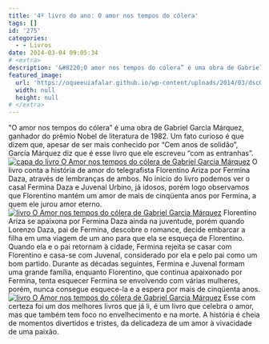 ```yaml
---
title: '4º livro do ano: O amor nos tempos do cólera'
tags: []
id: '275'
categories:
  - - Livros
date: 2014-03-04 09:05:34
# <extra>
description: '&#8220;O amor nos tempos do cólera” é uma obra de Gabriel Garcia Márquez, ganhador do prêmio Nobel de literatura de 1982. Um fato curioso é que dizem que, apesar de ser mais conhecido por “Cem anos de solidão”, García Márquez diz que é esse livro que ele escreveu “com as entranhas”. O livro conta a história de amor do telegrafista Florentino Ariza por Fermina Daza, através de lembranças de ambos. No inicio do livro podemos ver o casal Fermina Daza e Juvenal Urbino, já idosos, porém logo observamos que Florentino mantém um amor de mais de cinqüenta anos por Fermina, a quem ele jurou amor eterno. Florentino Ariza se apaixona por Fermina Daza ainda na juventude, porém quando Lorenzo Daza, pai de Fermina, descobre o romance, decide embarcar a filha em uma viagem de um ano para que ela se &hellip;'
featured_image: 
  url: 'https://oqueeuiafalar.github.io/wp-content/uploads/2014/03/dsc02267.jpg?w=650'
  width: null
  height: null
# </extra>
---
```


"O amor nos tempos do cólera” é uma obra de Gabriel Garcia Márquez, ganhador do prêmio Nobel de literatura de 1982. Um fato curioso é que dizem que, apesar de ser mais conhecido por “Cem anos de solidão”, García Márquez diz que é esse livro que ele escreveu “com as entranhas”. [![capa do livro O Amor nos tempos do cólera de Gabriel Garcia Márquez](http://162.243.62.160/wp-content/uploads/2014/03/dsc02267.jpg?w=650)](http://162.243.62.160/wp-content/uploads/2014/03/dsc02267.jpg) O livro conta a história de amor do telegrafista Florentino Ariza por Fermina Daza, através de lembranças de ambos. No inicio do livro podemos ver o casal Fermina Daza e Juvenal Urbino, já idosos, porém logo observamos que Florentino mantém um amor de mais de cinqüenta anos por Fermina, a quem ele jurou amor eterno. [![livro O Amor nos tempos do cólera de Gabriel Garcia Márquez](http://162.243.62.160/wp-content/uploads/2014/03/dsc02265.jpg?w=650)](http://162.243.62.160/wp-content/uploads/2014/03/dsc02265.jpg) Florentino Ariza se apaixona por Fermina Daza ainda na juventude, porém quando Lorenzo Daza, pai de Fermina, descobre o romance, decide embarcar a filha em uma viagem de um ano para que ela se esqueça de Florentino. Quando ela e o pai retornam à cidade, Fermina rejeita se casar com Florentino e casa-se com Juvenal, considerado por ela e pelo pai como um bom partido. Durante as décadas seguintes, Fermina e Juvenal formam uma grande família, enquanto Florentino, que continua apaixonado por Fermina, tenta esquecer Fermina se envolvendo com várias mulheres, porém, nunca consegue esquece-la e a espera por mais de cinqüenta anos. [![livro O Amor nos tempos do cólera de Gabriel Garcia Márquez](http://162.243.62.160/wp-content/uploads/2014/03/dsc02266.jpg?w=650)](http://162.243.62.160/wp-content/uploads/2014/03/dsc02266.jpg) Esse com certeza foi um dos melhores livros que já li, é um livro que celebra o amor, mas que também tem foco no envelhecimento e na morte. A história é cheia de momentos divertidos e tristes, da delicadeza de um amor à vivacidade de uma paixão.
